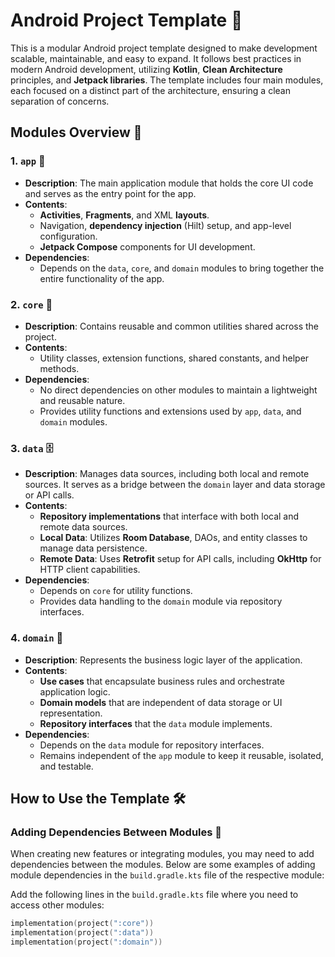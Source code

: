 # Android Project Template 📱

This is a modular Android project template designed to make development scalable, maintainable, and easy to expand. It follows best practices in modern Android development, utilizing **Kotlin**, **Clean Architecture** principles, and **Jetpack libraries**. The template includes four main modules, each focused on a distinct part of the architecture, ensuring a clean separation of concerns.

## Modules Overview 🧩

### 1. `app` 🚀
- **Description**: The main application module that holds the core UI code and serves as the entry point for the app.
- **Contents**:
  - **Activities**, **Fragments**, and XML **layouts**.
  - Navigation, **dependency injection** (Hilt) setup, and app-level configuration.
  - **Jetpack Compose** components for UI development.
- **Dependencies**:
  - Depends on the `data`, `core`, and `domain` modules to bring together the entire functionality of the app.

### 2. `core` 🔧
- **Description**: Contains reusable and common utilities shared across the project.
- **Contents**:
  - Utility classes, extension functions, shared constants, and helper methods.
- **Dependencies**:
  - No direct dependencies on other modules to maintain a lightweight and reusable nature.
  - Provides utility functions and extensions used by `app`, `data`, and `domain` modules.

### 3. `data` 🗄️
- **Description**: Manages data sources, including both local and remote sources. It serves as a bridge between the `domain` layer and data storage or API calls.
- **Contents**:
  - **Repository implementations** that interface with both local and remote data sources.
  - **Local Data**: Utilizes **Room Database**, DAOs, and entity classes to manage data persistence.
  - **Remote Data**: Uses **Retrofit** setup for API calls, including **OkHttp** for HTTP client capabilities.
- **Dependencies**:
  - Depends on `core` for utility functions.
  - Provides data handling to the `domain` module via repository interfaces.

### 4. `domain` 🎯
- **Description**: Represents the business logic layer of the application.
- **Contents**:
  - **Use cases** that encapsulate business rules and orchestrate application logic.
  - **Domain models** that are independent of data storage or UI representation.
  - **Repository interfaces** that the `data` module implements.
- **Dependencies**:
  - Depends on the `data` module for repository interfaces.
  - Remains independent of the `app` module to keep it reusable, isolated, and testable.

## How to Use the Template 🛠️

### Adding Dependencies Between Modules 🔗
When creating new features or integrating modules, you may need to add dependencies between the modules. Below are some examples of adding module dependencies in the `build.gradle.kts` file of the respective module:

Add the following lines in the `build.gradle.kts` file where you need to access other modules:

```kotlin
implementation(project(":core"))
implementation(project(":data"))
implementation(project(":domain"))
